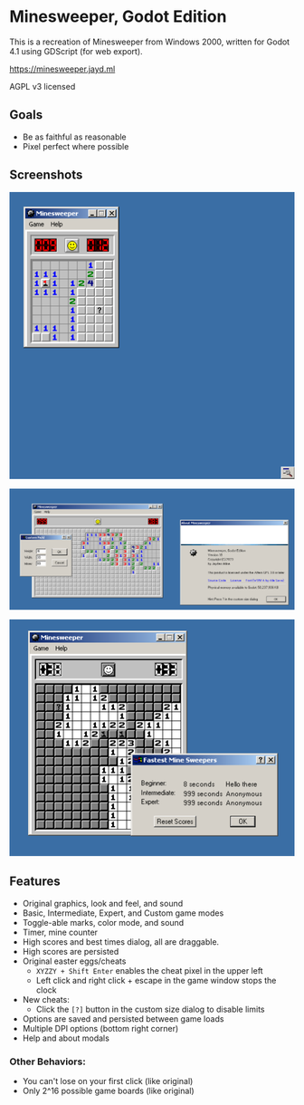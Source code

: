 # Minesweeper, Godot Edition

This is a recreation of Minesweeper from Windows 2000, written for Godot 4.1 
using GDScript (for web export).

https://minesweeper.jayd.ml

AGPL v3 licensed

## Goals
- Be as faithful as reasonable
- Pixel perfect where possible

## Screenshots

![Basic Screenshot](screenshot/basic.png)

![Expert](screenshot/expert.png)

![Black and white mode, highscores](screenshot/bw.png)

## Features
- Original graphics, look and feel, and sound
- Basic, Intermediate, Expert, and Custom game modes
- Toggle-able marks, color mode, and sound
- Timer, mine counter
- High scores and best times dialog, all are draggable. 
- High scores are persisted
- Original easter eggs/cheats
  - `XYZZY + Shift Enter` enables the cheat pixel in the upper left
  - Left click and right click + escape in the game window stops the clock
- New cheats:
  - Click the `[?]` button in the custom size dialog to disable limits
- Options are saved and persisted between game loads
- Multiple DPI options (bottom right corner)
- Help and about modals


### Other Behaviors:

- You can't lose on your first click (like original)
- Only 2^16 possible game boards (like original)
